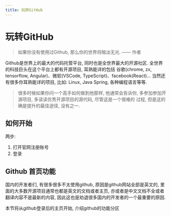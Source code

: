 ```yaml
---
title: 玩转GitHub
---
```


# 玩转GitHub

> 如果你没有使用过Github, 那么你的世界将暗淡无光. —— 作者

Github是世界上的最大的代码托管平台, 同时也是全世界最大的开源社区. 全世界的科技巨头在这个平台上都有开源项目, 耳熟能详的包括
谷歌(chrome, zx, tensorflow, Angular)、微软(VSCode, TypeScript)、facebook(React)... 当然还有很多你耳熟能详的项目, 比如:
Linux, Java Spring, 各种编程语言等等.

> 很多时候如果你问一个高手如何做到他那样, 他通常会告诉你, 多参加参加开源项目, 多读读优秀开源项目的源代码, 尽管这是一个很难的
> 过程, 但是这的确是提升的最佳途径, 没有之一.


## 如何开始

两步:

1. 打开官网注册账号
2. 登录

## Github 首页功能
国内的开发者们, 有很多很多不太使用github, 原因是github网站全部是英文的, 里面的大多数开源项目通常也都是英文的文档或者主页, 亦或者是中文文档不全或者
翻译内容不是最新的内容, 因此这也是劝退很多国内的开发者的一个最重要的原因.

本节将从github登录后的主页开始, 介绍github的功能分区